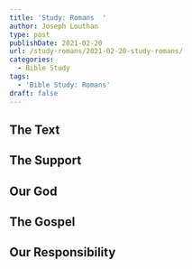 ```yaml
---
title: 'Study: Romans  '
author: Joseph Louthan
type: post
publishDate: 2021-02-20
url: /study-romans/2021-02-20-study-romans/
categories:
  - Bible Study
tags:
  - 'Bible Study: Romans'
draft: false
---
```

## The Text

## The Support

## Our God

## The Gospel

## Our Responsibility

